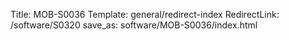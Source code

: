 Title: MOB-S0036
Template: general/redirect-index
RedirectLink: /software/S0320
save_as: software/MOB-S0036/index.html